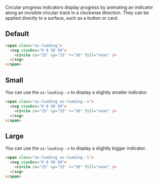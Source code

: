 Circular progress indicators display progress by animating an indicator along an invisible circular track in a clockwise direction. They can be applied directly to a surface, such as a button or card.

## Default

```html
<span class="as-loading">
  <svg viewBox="0 0 50 50">
    <circle cx="25" cy="25" r="20" fill="none" />
  </svg>
</span>
```

## Small

You can use the `as-loading--s` to display a slightly smaller indicator.

```html
<span class="as-loading as-loading--s">
  <svg viewBox="0 0 50 50">
    <circle cx="25" cy="25" r="20" fill="none" />
  </svg>
</span>
```


## Large

You can use the `as-loading--s` to display a slightly bigger indicator.

```html
<span class="as-loading as-loading--l">
  <svg viewBox="0 0 50 50">
    <circle cx="25" cy="25" r="20" fill="none" />
  </svg>
</span>
```
